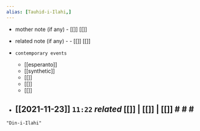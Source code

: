 ```yaml
---
alias: [Tauhid-i-Ilahi,]
---
```

- mother note (if any)
		- [[]] [[]]
- related note (if any) -
		- [[]] [[]]
- `contemporary events`
	- [[esperanto]]
	- [[synthetic]]
	- [[]]
	- [[]]
	- [[]]

- [[2021-11-23]]  `11:22` _related_ [[]] | [[]] | [[]] # # #
	- 

```query
"Din-i-Ilahi"
```
